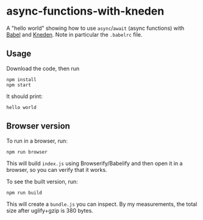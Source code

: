 async-functions-with-kneden
====

A "hello world" showing how to use `async`/`await` (async functions) with [Babel](http://babeljs.io/)
and [Kneden](https://github.com/marten-de-vries/kneden). Note in particular the
`.babelrc` file.

Usage
---

Download the code, then run

    npm install
    npm start

It should print:

    hello world

Browser version
----

To run in a browser, run:

    npm run browser

This will build `index.js` using Browserify/Babelify and then open it in a browser, so you can verify that it works.

To see the built version, run:

    npm run build

This will create a `bundle.js` you can inspect. By my measurements, the total size after uglify+gzip is 380 bytes.
